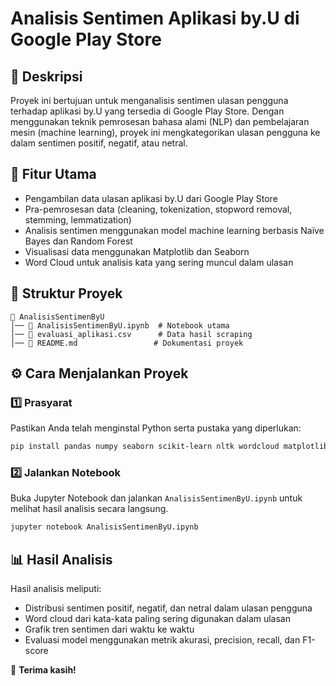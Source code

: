 # Analisis Sentimen Aplikasi by.U di Google Play Store

## 📌 Deskripsi
Proyek ini bertujuan untuk menganalisis sentimen ulasan pengguna terhadap aplikasi by.U yang tersedia di Google Play Store. Dengan menggunakan teknik pemrosesan bahasa alami (NLP) dan pembelajaran mesin (machine learning), proyek ini mengkategorikan ulasan pengguna ke dalam sentimen positif, negatif, atau netral.

## 🎯 Fitur Utama
- Pengambilan data ulasan aplikasi by.U dari Google Play Store
- Pra-pemrosesan data (cleaning, tokenization, stopword removal, stemming, lemmatization)
- Analisis sentimen menggunakan model machine learning berbasis Naïve Bayes dan Random Forest
- Visualisasi data menggunakan Matplotlib dan Seaborn
- Word Cloud untuk analisis kata yang sering muncul dalam ulasan

## 📂 Struktur Proyek
```
📁 AnalisisSentimenByU
│── 📄 AnalisisSentimenByU.ipynb  # Notebook utama
│── 📄 evaluasi_aplikasi.csv      # Data hasil scraping
│── 📄 README.md                 # Dokumentasi proyek
```

## ⚙️ Cara Menjalankan Proyek
### 1️⃣ Prasyarat
Pastikan Anda telah menginstal Python serta pustaka yang diperlukan:
```bash
pip install pandas numpy seaborn scikit-learn nltk wordcloud matplotlib
```

### 2️⃣ Jalankan Notebook
Buka Jupyter Notebook dan jalankan `AnalisisSentimenByU.ipynb` untuk melihat hasil analisis secara langsung.
```bash
jupyter notebook AnalisisSentimenByU.ipynb
```

## 📊 Hasil Analisis
Hasil analisis meliputi:
- Distribusi sentimen positif, negatif, dan netral dalam ulasan pengguna
- Word cloud dari kata-kata paling sering digunakan dalam ulasan
- Grafik tren sentimen dari waktu ke waktu
- Evaluasi model menggunakan metrik akurasi, precision, recall, dan F1-score


🚀 **Terima kasih!**

